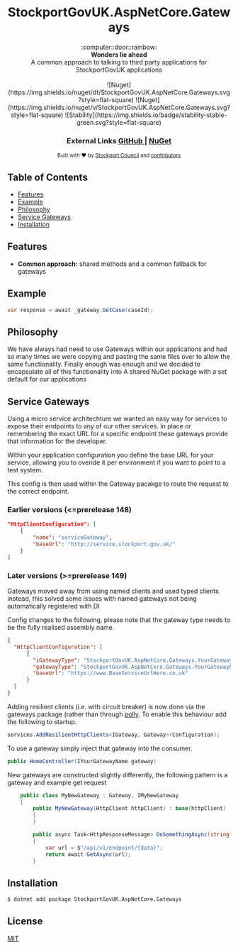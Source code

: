<h1 align="center">StockportGovUK.AspNetCore.Gateways</h1>

<div align="center">
  :computer::door::rainbow:
</div>
<div align="center">
  <strong>Wonders lie ahead</strong>
</div>
<div align="center">
  A common approach to talking to third party applications for StockportGovUK applications
</div>

<br />

<div align="center">
  ![Nuget](https://img.shields.io/nuget/dt/StockportGovUK.AspNetCore.Gateways.svg?style=flat-square)
  ![Nuget](https://img.shields.io/nuget/v/StockportGovUK.AspNetCore.Gateways.svg?style=flat-square)
  ![Stability](https://img.shields.io/badge/stability-stable-green.svg?style=flat-square)
</div>

<div align="center">
  <h3>
    External Links
    <a href="https://github.com/smbc-digital/StockportGovUK.AspNetCore.Gateways">
      GitHub
    </a>
    <span> | </span>
    <a href="https://www.nuget.org/packages/StockportGovUK.AspNetCore.Gateways/">
      NuGet
    </a>
  </h3>
</div>

<div align="center">
  <sub>Built with ❤︎ by
  <a href="https://www.stockport.gov.uk">Stockport Council</a> and
  <a href="">
    contributors
  </a>
</div>

## Table of Contents
- [Features](#features)
- [Example](#example)
- [Philosophy](#philosophy)
- [Service Gateways](#service-gateways)
- [Installation](#installation)

## Features
- __Common approach:__ shared methods and a common fallback for gateways

## Example
```c#
var response = await _gateway.GetCase(caseId);
```

## Philosophy
We have always had need to use Gateways within our applications and had so many times we were copying and pasting the same files over to allow the same functionality. Finally enough was enough and we decided to encapsulate all of this functionality into A shared NuGet package with a set default for our applications

## Service Gateways
Using a micro service architechture we wanted an easy way for services to expose their endpoints to any of our other services. In place or remembering the exact URL for a specific endpoint these gateways provide that information for the developer.

Within your application configuration you define the base URL for your service, allowing you to overide it per environment if you want to point to a test system.

This config is then used within the Gateway pacakge to route the request to the correct endpoint.

### Earlier versions (<=prerelease 148) ### 
```json
"HttpClientConfiguration": [
    {
        "name": "serviceGateway",
        "baseUrl": "http://service.stockport.gov.uk/"
    }
]
```


### Later versions (>=prerelease 149) ### 
Gateways moved away from using named clients and used typed clients instead, this solved some issues with named gateways not being automatically registered with DI

Config changes to the following, please note that the gateway type needs to be the fully realised assembly name.
```json
{
  "HttpClientConfiguration": [
      {
        "iGatewayType": "StockportGovUK.AspNetCore.Gateways.YourGatewayNamespace.IYourGatewayName",
        "gatewayType": "StockportGovUK.AspNetCore.Gateways.YourGatewayNamespace.YourGatewayName,StockportGovUK.AspNetCore.Gateways",
        "baseUrl": "https://www.BaseServiceUrlHere.co.uk"
      }
  ]
}
```
Adding resilient clients (i.e. with circuit breaker) is now done via the gateways package (rather than through [polly](https://github.com/smbc-digital/StockportGovUK.AspNetCore.Polly). To enable this behaviour add the following to startup.

```C#
services.AddResilientHttpClients<IGateway, Gateway>(Configuration);
```

To use a gateway simply inject that gateway into the consumer.
```C#
public HomeController(IYourGatewayName gateway)
```

New gateways are constructed slightly differently, the following pattern is a gateway and example get request

```c#
    public class MyNewGateway : Gateway, IMyNewGateway
    {
        public MyNewGateway(HttpClient httpClient) : base(httpClient) 
        {
        }

        public async Task<HttpResponseMessage> DoSomethingAsync(string data)
        {
            var url = $"/api/v1/endpoint/{data}";
            return await GetAsync(url);
        }
```

## Installation
```bash
$ dotnet add package StockportGovUK.AspNetCore.Gateways
```



## License
[MIT](https://tldrlegal.com/license/mit-license)